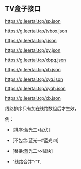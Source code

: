 ## TV盒子接口

<https://g.leertai.top/sp.json>

<https://g.leertai.top/tvbox.json>

<https://g.leertai.top/j.json>

<https://g.leertai.top/py.json>

<https://g.leertai.top/xbpq.json>

<https://g.leertai.top/xb.json>

<https://g.leertai.top/xyq.json>

<https://g.leertai.top/xyqh.json>

<https://g.leertai.top/xb.json>

线路排序只有加在线路数组后才生效，

例：
- [排序:蓝光三>优优]

- [不包含:蓝光一#蓝光四]

- [替换:蓝光二>>贼快]

- "线路合并":"1",
